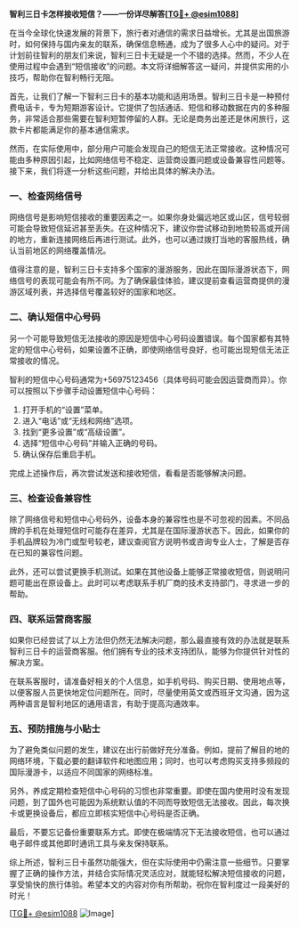 **智利三日卡怎样接收短信？——一份详尽解答[[TG💪+ @esim1088](https://t.me/s/esim1088)]**

在当今全球化快速发展的背景下，旅行者对通信的需求日益增长。尤其是出国旅游时，如何保持与国内亲友的联系，确保信息畅通，成为了很多人心中的疑问。对于计划前往智利的朋友们来说，智利三日卡无疑是一个不错的选择。然而，不少人在使用过程中会遇到“短信接收”的问题。本文将详细解答这一疑问，并提供实用的小技巧，帮助你在智利畅行无阻。

首先，让我们了解一下智利三日卡的基本功能和适用场景。智利三日卡是一种预付费电话卡，专为短期游客设计。它提供了包括通话、短信和移动数据在内的多种服务，非常适合那些需要在智利短暂停留的人群。无论是商务出差还是休闲旅行，这款卡片都能满足你的基本通信需求。

然而，在实际使用中，部分用户可能会发现自己的短信无法正常接收。这种情况可能由多种原因引起，比如网络信号不稳定、运营商设置问题或设备兼容性问题等。接下来，我们将逐一分析这些问题，并给出具体的解决办法。

### **一、检查网络信号**
网络信号是影响短信接收的重要因素之一。如果你身处偏远地区或山区，信号较弱可能会导致短信延迟甚至丢失。在这种情况下，建议你尝试移动到地势较高或开阔的地方，重新连接网络后再进行测试。此外，也可以通过拨打当地的客服热线，确认当前地区的网络覆盖情况。

值得注意的是，智利三日卡支持多个国家的漫游服务，因此在国际漫游状态下，网络信号的表现可能会有所不同。为了确保最佳体验，建议提前查看运营商提供的漫游区域列表，并选择信号覆盖较好的国家和地区。

### **二、确认短信中心号码**
另一个可能导致短信无法接收的原因是短信中心号码设置错误。每个国家都有其特定的短信中心号码，如果设置不正确，即使网络信号良好，也可能出现短信无法正常接收的情况。

智利的短信中心号码通常为+56975123456（具体号码可能会因运营商而异）。你可以按照以下步骤手动设置短信中心号码：

1. 打开手机的“设置”菜单。
2. 进入“电话”或“无线和网络”选项。
3. 找到“更多设置”或“高级设置”。
4. 选择“短信中心号码”并输入正确的号码。
5. 确认保存后重启手机。

完成上述操作后，再次尝试发送和接收短信，看看是否能够解决问题。

### **三、检查设备兼容性**
除了网络信号和短信中心号码外，设备本身的兼容性也是不可忽视的因素。不同品牌的手机在处理短信时可能存在差异，尤其是在国际漫游状态下。因此，如果你的手机品牌较为冷门或型号较老，建议查阅官方说明书或咨询专业人士，了解是否存在已知的兼容性问题。

此外，还可以尝试更换手机测试。如果在其他设备上能够正常接收短信，则说明问题可能出在原设备上。此时可以考虑联系手机厂商的技术支持部门，寻求进一步的帮助。

### **四、联系运营商客服**
如果你已经尝试了以上方法但仍然无法解决问题，那么最直接有效的办法就是联系智利三日卡的运营商客服。他们拥有专业的技术支持团队，能够为你提供针对性的解决方案。

在联系客服时，请准备好相关的个人信息，如手机号码、购买日期、使用地点等，以便客服人员更快地定位问题所在。同时，尽量使用英文或西班牙文沟通，因为这两种语言是智利地区的通用语言，有助于提高沟通效率。

### **五、预防措施与小贴士**
为了避免类似问题的发生，建议在出行前做好充分准备。例如，提前了解目的地的网络环境，下载必要的翻译软件和地图应用；同时，也可以考虑购买支持多频段的国际漫游卡，以适应不同国家的网络标准。

另外，养成定期检查短信中心号码的习惯也非常重要。即使在国内使用时没有发现问题，到了国外也可能因为系统默认值的不同而导致短信无法接收。因此，每次换卡或更换设备后，都应立即核实短信中心号码是否正确。

最后，不要忘记备份重要联系方式。即使在极端情况下无法接收短信，也可以通过电子邮件或其他即时通讯工具与亲友保持联系。

综上所述，智利三日卡虽然功能强大，但在实际使用中仍需注意一些细节。只要掌握了正确的操作方法，并结合实际情况灵活应对，就能轻松解决短信接收的问题，享受愉快的旅行体验。希望本文的内容对你有所帮助，祝你在智利度过一段美好的时光！

[[TG💪+ @esim1088](https://t.me/s/esim1088) ![Image](https://i.postimg.cc/4NQfJmqS/Snipaste-2025-05-13-00-14-12.png)]
